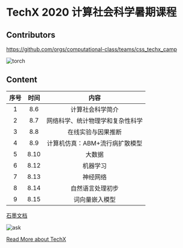 # TechX 2020 计算社会科学暑期课程


## Contributors

https://github.com/orgs/computational-class/teams/css_techx_camp



![torch](/assets/torch.gif)

## Content


| **序号**   | **时间**   | **内容**   |
|:----:|:----:|:----:|
| 1   | 8.6   | 计算社会科学简介   |
| 2   | 8.7   | 网络科学、统计物理学和复杂性科学   |
| 3   | 8.8   | 在线实验与因果推断   |
| 4   | 8.9   | 计算机仿真：ABM+流行病扩散模型   |
| 5   | 8.10   | 大数据    |
| 6   | 8.12   | 机器学习   |
| 7   | 8.13   | 神经网络   |
| 8   | 8.14   | 自然语言处理初步   |
| 9   | 8.15   | 词向量嵌入模型   |



[石墨文档](https://shimo.im/docs/98CYHd9wH8gGGVVJ)

![ask](/assets/time.png)

[Read More about TechX](https://mp.weixin.qq.com/s/vI2A2Br9qRZYGjkgkng0GA)
